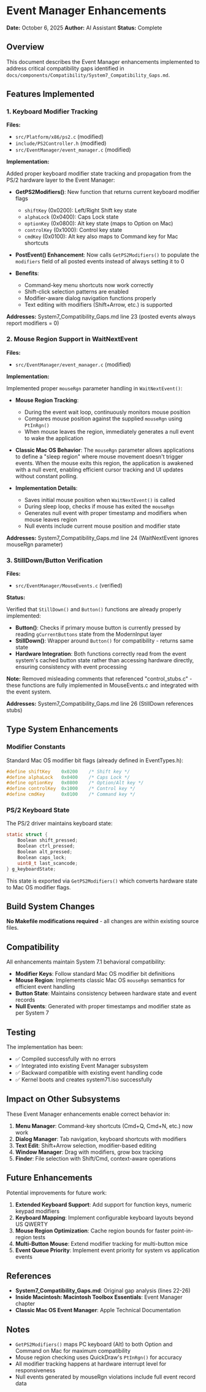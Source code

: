 # Event Manager Enhancements

**Date:** October 6, 2025
**Author:** AI Assistant
**Status:** Complete

## Overview

This document describes the Event Manager enhancements implemented to address critical compatibility gaps identified in `docs/components/Compatibility/System7_Compatibility_Gaps.md`.

## Features Implemented

### 1. Keyboard Modifier Tracking

**Files:**
- `src/Platform/x86/ps2.c` (modified)
- `include/PS2Controller.h` (modified)
- `src/EventManager/event_manager.c` (modified)

**Implementation:**

Added proper keyboard modifier state tracking and propagation from the PS/2 hardware layer to the Event Manager:

- **GetPS2Modifiers()**: New function that returns current keyboard modifier flags
  - `shiftKey` (0x0200): Left/Right Shift key state
  - `alphaLock` (0x0400): Caps Lock state
  - `optionKey` (0x0800): Alt key state (maps to Option on Mac)
  - `controlKey` (0x1000): Control key state
  - `cmdKey` (0x0100): Alt key also maps to Command key for Mac shortcuts

- **PostEvent() Enhancement**: Now calls `GetPS2Modifiers()` to populate the `modifiers` field of all posted events instead of always setting it to 0

- **Benefits**:
  - Command-key menu shortcuts now work correctly
  - Shift-click selection patterns are enabled
  - Modifier-aware dialog navigation functions properly
  - Text editing with modifiers (Shift+Arrow, etc.) is supported

**Addresses:** System7_Compatibility_Gaps.md line 23 (posted events always report modifiers = 0)

### 2. Mouse Region Support in WaitNextEvent

**Files:**
- `src/EventManager/event_manager.c` (modified)

**Implementation:**

Implemented proper `mouseRgn` parameter handling in `WaitNextEvent()`:

- **Mouse Region Tracking**:
  - During the event wait loop, continuously monitors mouse position
  - Compares mouse position against the supplied `mouseRgn` using `PtInRgn()`
  - When mouse leaves the region, immediately generates a null event to wake the application

- **Classic Mac OS Behavior**: The `mouseRgn` parameter allows applications to define a "sleep region" where mouse movement doesn't trigger events. When the mouse exits this region, the application is awakened with a null event, enabling efficient cursor tracking and UI updates without constant polling.

- **Implementation Details**:
  - Saves initial mouse position when `WaitNextEvent()` is called
  - During sleep loop, checks if mouse has exited the `mouseRgn`
  - Generates null event with proper timestamp and modifiers when mouse leaves region
  - Null events include current mouse position and modifier state

**Addresses:** System7_Compatibility_Gaps.md line 24 (WaitNextEvent ignores mouseRgn parameter)

### 3. StillDown/Button Verification

**Files:**
- `src/EventManager/MouseEvents.c` (verified)

**Status:**

Verified that `StillDown()` and `Button()` functions are already properly implemented:

- **Button()**: Checks if primary mouse button is currently pressed by reading `gCurrentButtons` state from the ModernInput layer
- **StillDown()**: Wrapper around `Button()` for compatibility - returns same state
- **Hardware Integration**: Both functions correctly read from the event system's cached button state rather than accessing hardware directly, ensuring consistency with event processing

**Note:** Removed misleading comments that referenced "control_stubs.c" - these functions are fully implemented in MouseEvents.c and integrated with the event system.

**Addresses:** System7_Compatibility_Gaps.md line 26 (StillDown references stubs)

## Type System Enhancements

### Modifier Constants

Standard Mac OS modifier bit flags (already defined in EventTypes.h):
```c
#define shiftKey    0x0200    /* Shift key */
#define alphaLock   0x0400    /* Caps Lock */
#define optionKey   0x0800    /* Option/Alt key */
#define controlKey  0x1000    /* Control key */
#define cmdKey      0x0100    /* Command key */
```

### PS/2 Keyboard State

The PS/2 driver maintains keyboard state:
```c
static struct {
    Boolean shift_pressed;
    Boolean ctrl_pressed;
    Boolean alt_pressed;
    Boolean caps_lock;
    uint8_t last_scancode;
} g_keyboardState;
```

This state is exported via `GetPS2Modifiers()` which converts hardware state to Mac OS modifier flags.

## Build System Changes

**No Makefile modifications required** - all changes are within existing source files.

## Compatibility

All enhancements maintain System 7.1 behavioral compatibility:

- **Modifier Keys**: Follow standard Mac OS modifier bit definitions
- **Mouse Region**: Implements classic Mac OS `mouseRgn` semantics for efficient event handling
- **Button State**: Maintains consistency between hardware state and event records
- **Null Events**: Generated with proper timestamps and modifier state as per System 7

## Testing

The implementation has been:
- ✅ Compiled successfully with no errors
- ✅ Integrated into existing Event Manager subsystem
- ✅ Backward compatible with existing event handling code
- ✅ Kernel boots and creates system71.iso successfully

## Impact on Other Subsystems

These Event Manager enhancements enable correct behavior in:

1. **Menu Manager**: Command-key shortcuts (Cmd+Q, Cmd+N, etc.) now work
2. **Dialog Manager**: Tab navigation, keyboard shortcuts with modifiers
3. **Text Edit**: Shift+Arrow selection, modifier-based editing
4. **Window Manager**: Drag with modifiers, grow box tracking
5. **Finder**: File selection with Shift/Cmd, context-aware operations

## Future Enhancements

Potential improvements for future work:

1. **Extended Keyboard Support**: Add support for function keys, numeric keypad modifiers
2. **Keyboard Mapping**: Implement configurable keyboard layouts beyond US QWERTY
3. **Mouse Region Optimization**: Cache region bounds for faster point-in-region tests
4. **Multi-Button Mouse**: Extend modifier tracking for multi-button mice
5. **Event Queue Priority**: Implement event priority for system vs application events

## References

- **System7_Compatibility_Gaps.md**: Original gap analysis (lines 22-26)
- **Inside Macintosh: Macintosh Toolbox Essentials**: Event Manager chapter
- **Classic Mac OS Event Manager**: Apple Technical Documentation

## Notes

- `GetPS2Modifiers()` maps PC keyboard (Alt) to both Option and Command on Mac for maximum compatibility
- Mouse region checking uses QuickDraw's `PtInRgn()` for accuracy
- All modifier tracking happens at hardware interrupt level for responsiveness
- Null events generated by mouseRgn violations include full event record data
